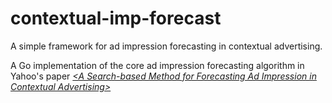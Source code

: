 # contextual-imp-forecast
A simple framework for ad impression forecasting in contextual advertising. 

A Go implementation of the core ad impression forecasting algorithm in Yahoo's paper [_&lt;A Search-based Method for Forecasting Ad Impression in Contextual Advertising>_](https://dl.acm.org/doi/10.1145/1526709.1526776)
